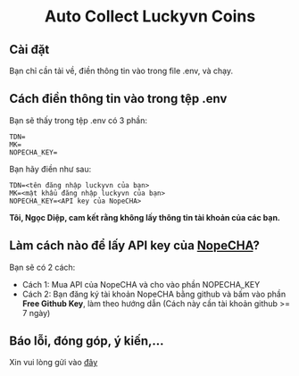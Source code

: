 <h1 align="center">Auto Collect Luckyvn Coins</h1>

## Cài đặt
Bạn chỉ cần tải về, điền thông tin vào trong file .env, và chạy.

## Cách điền thông tin vào trong tệp .env
Bạn sẽ thấy trong tệp .env có 3 phần:
```env
TDN=
MK=
NOPECHA_KEY=
```
Bạn hãy điền như sau:
```env
TDN=<tên đăng nhập luckyvn của bạn>
MK=<mật khẩu đăng nhập luckyvn của bạn>
NOPECHA_KEY=<API key của NopeCHA>
```
**Tôi, Ngọc Diệp, cam kết rằng không lấy thông tin tài khoản của các bạn.**
## Làm cách nào để lấy API key của [NopeCHA](https://nopecha.com)?
Bạn sẽ có 2 cách:
- Cách 1: Mua API của NopeCHA và cho vào phần NOPECHA_KEY
- Cách 2: Bạn đăng ký tài khoản NopeCHA bằng github và bấm vào phần **Free Github Key**, làm theo hướng dẫn (Cách này cần tài khoản github >= 7 ngày)
## Báo lỗi, đóng góp, ý kiến,...
Xin vui lòng gửi vào [đây](https://github.com/ngocdiep2006/AutoCollectLuckyvnCoins/issues)

